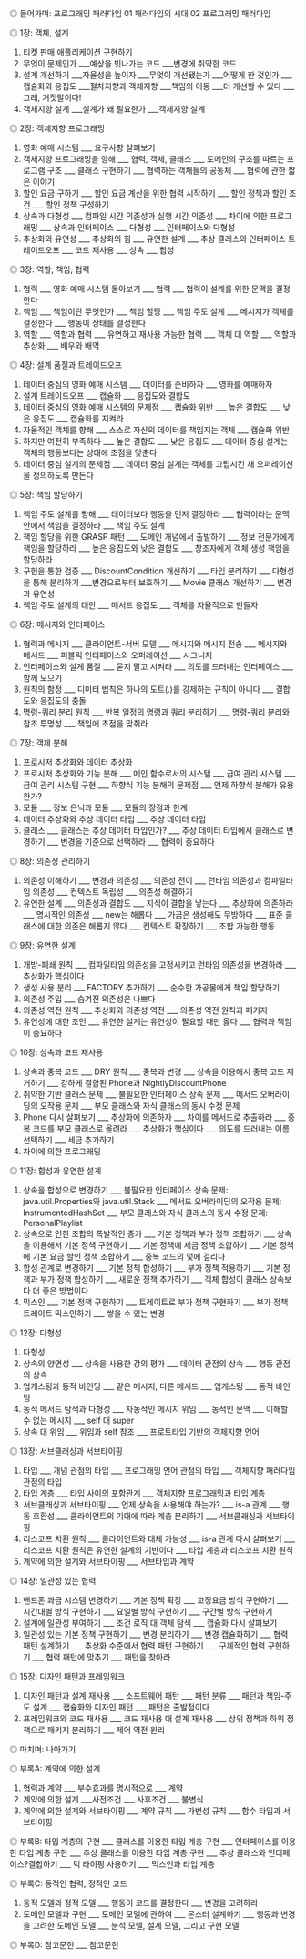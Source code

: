 ◎ 들어가며: 프로그래밍 패러다임
01 패러다임의 시대
02 프로그래밍 패러다임

◎ 1장: 객체, 설계
01. 티켓 판매 애플리케이션 구현하기
02. 무엇이 문제인가
    ___예상을 빗나가는 코드
    ___변경에 취약한 코드
03. 설계 개선하기
    ___자율성을 높이자
    ___무엇이 개선됐는가
    ___어떻게 한 것인가
    ___캡슐화와 응집도
    ___절차지향과 객체지향
    ___책임의 이동
    ___더 개선할 수 있다
    ___그래, 거짓말이다!
04. 객체지향 설계
    ___설계가 왜 필요한가
    ___객체지향 설계

◎ 2장: 객체지향 프로그래밍
01. 영화 예매 시스템
    ___ 요구사항 살펴보기
02. 객체지향 프로그래밍을 향해
    ___ 협력, 객체, 클래스
    ___ 도메인의 구조를 따르는 프로그램 구조
    ___ 클래스 구현하기
    ___ 협력하는 객체들의 공동체
    ___ 협력에 관한 짧은 이야기
03. 할인 요금 구하기
    ___ 할인 요금 계산을 위한 협력 시작하기
    ___ 할인 정책과 할인 조건
    ___ 할인 정책 구성하기
04. 상속과 다형성
    ___ 컴파일 시간 의존성과 실행 시간 의존성
    ___ 차이에 의한 프로그래밍
    ___ 상속과 인터페이스
    ___ 다형성
    ___ 인터페이스와 다형성
05. 추상화와 유연성
    ___ 추상화의 힘
    ___ 유연한 설계
    ___ 추상 클래스와 인터페이스 트레이드오프
    ___ 코드 재사용
    ___ 상속
    ___ 합성

◎ 3장: 역할, 책임, 협력
01. 협력
    ___ 영화 예매 시스템 돌아보기
    ___ 협력
    ___ 협력이 설계를 위한 문맥을 결정한다
02. 책임
    ___ 책임이란 무엇인가
    ___ 책임 할당
    ___ 책임 주도 설계
    ___ 메시지가 객체를 결정한다
    ___ 행동이 상태를 결정한다
03. 역할
    ___ 역할과 협력
    ___ 유연하고 재사용 가능한 협력
    ___ 객체 대 역할
    ___ 역할과 추상화
    ___ 배우와 배역

◎ 4장: 설계 품질과 트레이드오프
01. 데이터 중심의 영화 예매 시스템
    ___ 데이터를 준비하자
    ___ 영화를 예매하자
02. 설계 트레이드오프
    ___ 캡슐화
    ___ 응집도와 결합도
03. 데이터 중심의 영화 예매 시스템의 문제점
    ___ 캡슐화 위반
    ___ 높은 결합도
    ___ 낮은 응집도
    ___ 캡슐화를 지켜라
04. 자율적인 객체를 향해
    ___ 스스로 자신의 데이터를 책임지는 객체
    ___ 캡슐화 위반
05. 하지만 여전히 부족하다
    ___ 높은 결합도
    ___ 낮은 응집도
    ___ 데이터 중심 설계는 객체의 행동보다는 상태에 초점을 맞춘다
06. 데이터 중심 설계의 문제점
    ___ 데이터 중심 설계는 객체를 고립시킨 채 오퍼레이션을 정의하도록 만든다

◎ 5장: 책임 할당하기
01. 책임 주도 설계를 향해
    ___ 데이터보다 행동을 먼저 결정하라
    ___ 협력이라는 문맥 안에서 책임을 결정하라
    ___ 책임 주도 설계
02. 책임 할당을 위한 GRASP 패턴
    ___ 도메인 개념에서 출발하기
    ___ 정보 전문가에게 책임을 할당하라
    ___ 높은 응집도와 낮은 결합도
    ___ 창조자에게 객체 생성 책임을 할당하라
03. 구현을 통한 검증
    ___ DiscountCondition 개선하기
    ___ 타입 분리하기
    ___ 다형성을 통해 분리하기
    ___변경으로부터 보호하기
    ___ Movie 클래스 개선하기
    ___ 변경과 유연성
04. 책임 주도 설계의 대안
    ___ 메서드 응집도
    ___ 객체를 자율적으로 만들자

◎ 6장: 메시지와 인터페이스
01. 협력과 메시지
    ___ 클라이언트-서버 모델
    ___ 메시지와 메시지 전송
    ___ 메시지와 메서드
    ___ 퍼블릭 인터페이스와 오퍼레이션
    ___ 시그니처
02. 인터페이스와 설계 품질
    ___ 묻지 말고 시켜라
    ___ 의도를 드러내는 인터페이스
    ___ 함께 모으기
03. 원칙의 함정
    ___ 디미터 법칙은 하나의 도트(.)를 강제하는 규칙이 아니다
    ___ 결합도와 응집도의 충돌
04. 명령-쿼리 분리 원칙
    ___ 반복 일정의 명령과 쿼리 분리하기
    ___ 명령-쿼리 분리와 참조 투명성
    ___ 책임에 초점을 맞춰라

◎ 7장: 객체 분해
01. 프로시저 추상화와 데이터 추상화
02. 프로시저 추상화와 기능 분해
    ___ 메인 함수로서의 시스템
    ___ 급여 관리 시스템
    ___ 급여 관리 시스템 구현
    ___ 하향식 기능 분해의 문제점
    ___ 언제 하향식 분해가 유용한가?
03. 모듈
    ___ 정보 은닉과 모듈
    ___ 모듈의 장점과 한계
04. 데이터 추상화와 추상 데이터 타입
    ___ 추상 데이터 타입
05. 클래스
    ___ 클래스는 추상 데이터 타입인가?
    ___ 추상 데이터 타입에서 클래스로 변경하기
    ___ 변경을 기준으로 선택하라
    ___ 협력이 중요하다

◎ 8장: 의존성 관리하기
01. 의존성 이해하기
    ___ 변경과 의존성
    ___ 의존성 전이
    ___ 런타임 의존성과 컴파일타임 의존성
    ___ 컨텍스트 독립성
    ___ 의존성 해결하기
02. 유연한 설계
    ___ 의존성과 결합도
    ___ 지식이 결합을 낳는다
    ___ 추상화에 의존하라
    ___ 명시적인 의존성
    ___ new는 해롭다
    ___ 가끔은 생성해도 무방하다
    ___ 표준 클래스에 대한 의존은 해롭지 않다
    ___ 컨텍스트 확장하기
    ___ 조합 가능한 행동

◎ 9장: 유연한 설계
01. 개방-폐쇄 원칙
    ___ 컴파일타임 의존성을 고정시키고 런타임 의존성을 변경하라
    ___ 추상화가 핵심이다
02. 생성 사용 분리
    ___ FACTORY 추가하기
    ___ 순수한 가공물에게 책임 할당하기
03. 의존성 주입
    ___ 숨겨진 의존성은 나쁘다
04. 의존성 역전 원칙
    ___ 추상화와 의존성 역전
    ___ 의존성 역전 원칙과 패키지
05. 유연성에 대한 조언
    ___ 유연한 설계는 유연성이 필요할 때만 옳다
    ___ 협력과 책임이 중요하다

◎ 10장: 상속과 코드 재사용
01. 상속과 중복 코드
    ___ DRY 원칙
    ___ 중복과 변경
    ___ 상속을 이용해서 중복 코드 제거하기
    ___ 강하게 결합된 Phone과 NightlyDiscountPhone
02. 취약한 기반 클래스 문제
    ___ 불필요한 인터페이스 상속 문제
    ___ 메서드 오버라이딩의 오작용 문제
    ___ 부모 클래스와 자식 클래스의 동시 수정 문제
03. Phone 다시 살펴보기
    ___ 추상화에 의존하자
    ___ 차이를 메서드로 추출하라
    ___ 중복 코드를 부모 클래스로 올려라
    ___ 추상화가 핵심이다
    ___ 의도를 드러내는 이름 선택하기
    ___ 세금 추가하기
04. 차이에 의한 프로그래밍

◎ 11장: 합성과 유연한 설계
01. 상속을 합성으로 변경하기
    ___ 불필요한 인터페이스 상속 문제: java.util.Properties와 java.util.Stack
    ___ 메서드 오버라이딩의 오작용 문제: InstrumentedHashSet
    ___ 부모 클래스와 자식 클래스의 동시 수정 문제: PersonalPlaylist
02. 상속으로 인한 조합의 폭발적인 증가
    ___ 기본 정책과 부가 정책 조합하기
    ___ 상속을 이용해서 기본 정책 구현하기
    ___ 기본 정책에 세금 정책 조합하기
    ___ 기본 정책에 기본 요금 할인 정책 조합하기
    ___ 중복 코드의 덫에 걸리다
03. 합성 관계로 변경하기
    ___ 기본 정책 합성하기
    ___ 부가 정책 적용하기
    ___ 기본 정책과 부가 정책 합성하기
    ___ 새로운 정책 추가하기
    ___ 객체 합성이 클래스 상속보다 더 좋은 방법이다
04. 믹스인
    ___ 기본 정책 구현하기
    ___ 트레이트로 부가 정책 구현하기
    ___ 부가 정책 트레이트 믹스인하기
    ___ 쌓을 수 있는 변경

◎ 12장: 다형성
01. 다형성
02. 상속의 양면성
    ___ 상속을 사용한 강의 평가
    ___ 데이터 관점의 상속
    ___ 행동 관점의 상속
03. 업캐스팅과 동적 바인딩
    ___ 같은 메시지, 다른 메서드
    ___ 업캐스팅
    ___ 동적 바인딩
04. 동적 메서드 탐색과 다형성
    ___ 자동적인 메시지 위임
    ___ 동적인 문맥
    ___ 이해할 수 없는 메시지
    ___ self 대 super
05. 상속 대 위임
    ___ 위임과 self 참조
    ___ 프로토타입 기반의 객체지향 언어

◎ 13장: 서브클래싱과 서브타이핑
01. 타입
    ___ 개념 관점의 타입
    ___ 프로그래밍 언어 관점의 타입
    ___ 객체지향 패러다임 관점의 타입
02. 타입 계층
    ___ 타입 사이의 포함관계
    ___ 객체지향 프로그래밍과 타입 계층
03. 서브클래싱과 서브타이핑
    ___ 언제 상속을 사용해야 하는가?
    ___ is-a 관계
    ___ 행동 호환성
    ___ 클라이언트의 기대에 따라 계층 분리하기
    ___ 서브클래싱과 서브타이핑
04. 리스코프 치환 원칙
    ___ 클라이언트와 대체 가능성
    ___ is-a 관계 다시 살펴보기
    ___ 리스코프 치환 원칙은 유연한 설계의 기반이다
    ___ 타입 계층과 리스코프 치환 원칙
05. 계약에 의한 설계와 서브타이핑
    ___ 서브타입과 계약

◎ 14장: 일관성 있는 협력
01. 핸드폰 과금 시스템 변경하기
    ___ 기본 정책 확장
    ___ 고정요금 방식 구현하기
    ___ 시간대별 방식 구현하기
    ___ 요일별 방식 구현하기
    ___ 구간별 방식 구현하기
02. 설계에 일관성 부여하기
    ___ 조건 로직 대 객체 탐색
    ___ 캡슐화 다시 살펴보기
03. 일관성 있는 기본 정책 구현하기
    ___ 변경 분리하기
    ___ 변경 캡슐화하기
    ___ 협력 패턴 설계하기
    ___ 추상화 수준에서 협력 패턴 구현하기
    ___ 구체적인 협력 구현하기
    ___ 협력 패턴에 맞추기
    ___ 패턴을 찾아라

◎ 15장: 디자인 패턴과 프레임워크
01. 디자인 패턴과 설계 재사용
    ___ 소프트웨어 패턴
    ___ 패턴 분류
    ___ 패턴과 책임-주도 설계
    ___ 캡슐화와 디자인 패턴
    ___ 패턴은 출발점이다
02. 프레임워크와 코드 재사용
    ___ 코드 재사용 대 설계 재사용
    ___ 상위 정책과 하위 정책으로 패키지 분리하기
    ___ 제어 역전 원리

◎ 마치며: 나아가기

◎ 부록A: 계약에 의한 설계
01. 협력과 계약
    ___ 부수효과를 명시적으로
    ___ 계약
02. 계약에 의한 설계
    ___사전조건
    ___ 사후조건
    ___ 불변식
03. 계약에 의한 설계와 서브타이핑
    ___ 계약 규칙
    ___ 가변성 규칙
    ___ 함수 타입과 서브타이핑

◎ 부록B: 타입 계층의 구현
___ 클래스를 이용한 타입 계층 구현
___ 인터페이스를 이용한 타입 계층 구현
___ 추상 클래스를 이용한 타입 계층 구현
___ 추상 클래스와 인터페이스?결합하기
___ 덕 타이핑 사용하기
___ 믹스인과 타입 계층

◎ 부록C: 동적인 협력, 정적인 코드
01. 동적 모델과 정적 모델
    ___ 행동이 코드를 결정한다
    ___ 변경을 고려하라
02. 도메인 모델과 구현
    ___ 도메인 모델에 관하여
    ___ 몬스터 설계하기
    ___ 행동과 변경을 고려한 도메인 모델
    ___ 분석 모델, 설계 모델, 그리고 구현 모델

◎ 부록D: 참고문헌
___ 참고문헌